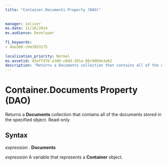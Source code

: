 ```yaml
---
title: "Container.Documents Property (DAO)"
  
  
manager: soliver
ms.date: 11/16/2014
ms.audience: Developer
 
f1_keywords:
- dao360.chm1053175
  
localization_priority: Normal
ms.assetid: d2effd76-a300-c0dd-201a-86c9d04e3a62
description: "Returns a Documents collection that contains all of the documents stored in the specified object. Read-only."
---
```


# Container.Documents Property (DAO)

Returns a **Documents** collection that contains all of the documents stored in the specified object. Read-only. 
  
## Syntax

 *expression*  . **Documents**
  
 *expression*  A variable that represents a **Container** object. 
  

